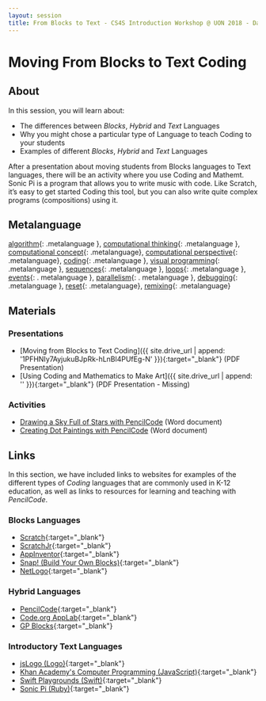 ```yaml
---
layout: session
title: From Blocks to Text - CS4S Introduction Workshop @ UON 2018 - Day 2
---
```


# Moving From Blocks to Text Coding

## About

In this session, you will learn about:

- The differences between *Blocks*, *Hybrid* and *Text* Languages
- Why you might chose a particular type of Language to teach Coding to your students
- Examples of different *Blocks*, *Hybrid* and *Text* Languages

After a presentation about moving students from Blocks languages to Text languages, there will be an activity where you use Coding and Mathemt. Sonic Pi is a program that allows you to write music with code. Like Scratch, it’s easy to get started Coding this tool, but you can also write quite complex programs (compositions) using it.

## Metalanguage

[algorithm](){: .metalanguage }, [computational thinking](){: .metalanguage }, [computational concept](){: .metalanguage}, [computational perspective](){: .metalanguage}, [coding](){: .metalanguage }, [visual programming](){: .metalanguage }, [sequences](){: .metalanguage }, [loops](){: .metalanguage }, [events](){: . metalanguage }, [parallelism](){: . metalanguage }, [debugging](){: .metalanguage }, [reset](){: .metalanguage}, [remixing](){: .metalanguage}

## Materials

### Presentations

- [Moving from Blocks to Text Coding]({{ site.drive_url | append: '1PFHNIy7AyjukuBJpRk-hLnBl4PUfEg-N' }}){:target="_blank"} (PDF Presentation)
- [Using Coding and Mathematics to Make Art]({{ site.drive_url | append: '' }}){:target="_blank"} (PDF Presentation - Missing)

### Activities

- [Drawing a Sky Full of Stars with PencilCode]() (Word document)
- [Creating Dot Paintings with PencilCode]() (Word document)

## Links

In this section, we have included links to websites for examples of the different types of *Coding* languages that are commonly used in K-12 education, as well as links to resources for learning and teaching with *PencilCode*.

### Blocks Languages

- [Scratch](https://scratch.mit.edu/){:target="_blank"}
- [ScratchJr](https://www.scratchjr.org/){:target="_blank"}
- [AppInventor](http://snap.berkeley.edu/){:target="_blank"}
- [Snap! (Build Your Own Blocks)](http://snap.berkeley.edu/){:target="_blank"}
- [NetLogo](https://ccl.northwestern.edu/netlogo/){:target="_blank"}

### Hybrid Languages

- [PencilCode](http://pencilcode.net/){:target="_blank"}
- [Code.org AppLab](https://code.org/educate/applab){:target="_blank"}
- [GP Blocks](http://gpblocks.org/){:target="_blank"}

### Introductory Text Languages

- [jsLogo (Logo)](http://www.calormen.com/jslogo/){:target="_blank"}
- [Khan Academy's Computer Programming (JavaScript)](https://www.khanacademy.org/computing/computer-programming){:target="_blank"}
- [Swift Playgrounds (Swift)](https://www.apple.com/au/swift/playgrounds/){:target="_blank"}
- [Sonic Pi (Ruby)](http://sonic-pi.net/){:target="_blank"}

